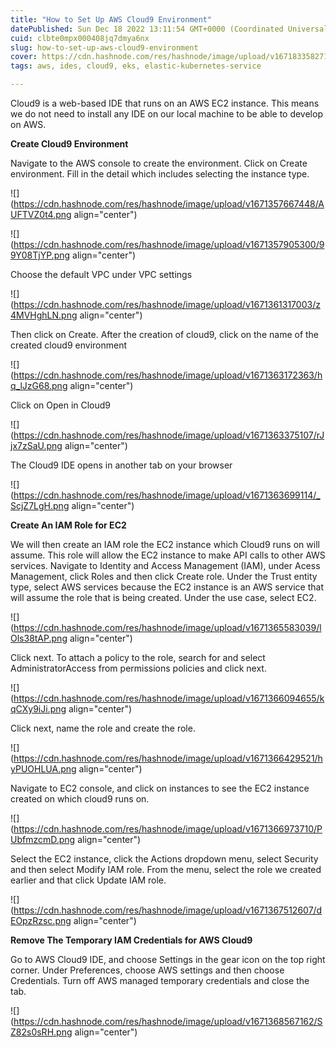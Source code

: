 ```yaml
---
title: "How to Set Up AWS Cloud9 Environment"
datePublished: Sun Dec 18 2022 13:11:54 GMT+0000 (Coordinated Universal Time)
cuid: clbte0mpx000408jq7dmya6nx
slug: how-to-set-up-aws-cloud9-environment
cover: https://cdn.hashnode.com/res/hashnode/image/upload/v1671833582716/1871110b-bc8d-4c43-887b-5a301e6358f2.jpeg
tags: aws, ides, cloud9, eks, elastic-kubernetes-service

---
```


Cloud9 is a web-based IDE that runs on an AWS EC2 instance. This means we do not need to install any IDE on our local machine to be able to develop on AWS.

**Create Cloud9 Environment**

Navigate to the AWS console to create the environment. Click on Create environment. Fill in the detail which includes selecting the instance type.

![](https://cdn.hashnode.com/res/hashnode/image/upload/v1671357667448/AUFTVZ0t4.png align="center")

![](https://cdn.hashnode.com/res/hashnode/image/upload/v1671357905300/99Y08TjYP.png align="center")

Choose the default VPC under VPC settings

![](https://cdn.hashnode.com/res/hashnode/image/upload/v1671361317003/z4MVHghLN.png align="center")

Then click on Create. After the creation of cloud9, click on the name of the created cloud9 environment

![](https://cdn.hashnode.com/res/hashnode/image/upload/v1671363172363/hq_lJzG68.png align="center")

Click on Open in Cloud9

![](https://cdn.hashnode.com/res/hashnode/image/upload/v1671363375107/rJjx7zSaU.png align="center")

The Cloud9 IDE opens in another tab on your browser

![](https://cdn.hashnode.com/res/hashnode/image/upload/v1671363699114/_ScjZ7LgH.png align="center")

**Create An IAM Role for EC2**

We will then create an IAM role the EC2 instance which Cloud9 runs on will assume. This role will allow the EC2 instance to make API calls to other AWS services. Navigate to Identity and Access Management (IAM), under Acess Management, click Roles and then click Create role. Under the Trust entity type, select AWS services because the EC2 instance is an AWS service that will assume the role that is being created. Under the use case, select EC2.

![](https://cdn.hashnode.com/res/hashnode/image/upload/v1671365583039/lOls38tAP.png align="center")

Click next. To attach a policy to the role, search for and select AdministratorAccess from permissions policies and click next.

![](https://cdn.hashnode.com/res/hashnode/image/upload/v1671366094655/kqCXy9iJi.png align="center")

Click next, name the role and create the role.

![](https://cdn.hashnode.com/res/hashnode/image/upload/v1671366429521/hyPUOHLUA.png align="center")

Navigate to EC2 console, and click on instances to see the EC2 instance created on which cloud9 runs on.

![](https://cdn.hashnode.com/res/hashnode/image/upload/v1671366973710/PUbfmzcmD.png align="center")

Select the EC2 instance, click the Actions dropdown menu, select Security and then select Modify IAM role. From the menu, select the role we created earlier and that click Update IAM role.

![](https://cdn.hashnode.com/res/hashnode/image/upload/v1671367512607/dEOpzRzsc.png align="center")

**Remove The Temporary IAM Credentials for AWS Cloud9**

Go to AWS Cloud9 IDE, and choose Settings in the gear icon on the top right corner. Under Preferences, choose AWS settings and then choose Credentials. Turn off AWS managed temporary credentials and close the tab.

![](https://cdn.hashnode.com/res/hashnode/image/upload/v1671368567162/SZ82s0sRH.png align="center")

